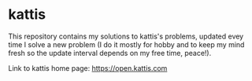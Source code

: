 # kattis
This repository contains my solutions to kattis's problems, updated evey time I solve a new problem (I do it mostly for hobby and to keep my mind fresh so the update interval depends on my free time, peace!).

Link to kattis home page: https://open.kattis.com
